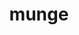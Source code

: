 ---
title: "munge"
layout: cache
category: package
meta: {"versions": ["0.5.14"], "compilers": ["gcc@10.3.0", "gcc@7.3.1", "gcc@7.5.0", "gcc@8.1.0", "gcc@8.3.1", "gcc@8.4.1", "gcc@9.3.0"]}
spec_files: 
 - spec-0.json
 - spec-1.json
 - spec-2.json
 - spec-3.json
 - spec-4.json
 - spec-5.json
 - spec-6.json
 - spec-7.json
 - spec-8.json
 - spec-9.json
 - spec-10.json
 - spec-11.json
 - spec-12.json
 - spec-13.json
 - spec-14.json
 - spec-15.json
 - spec-16.json
 - spec-17.json
 - spec-18.json
 - spec-19.json
 - spec-20.json
 - spec-21.json
 - spec-22.json
 - spec-23.json
 - spec-24.json
 - spec-25.json
 - spec-26.json
 - spec-27.json
 - spec-28.json
 - spec-29.json
 - spec-30.json
 - spec-31.json
 - spec-32.json
 - spec-33.json
 - spec-34.json
 - spec-35.json
 - spec-36.json
 - spec-37.json
 - spec-38.json
 - spec-39.json
 - spec-40.json
 - spec-41.json
 - spec-42.json
 - spec-43.json
 - spec-44.json
 - spec-45.json
 - spec-46.json
 - spec-47.json
 - spec-48.json
 - spec-49.json
 - spec-50.json
 - spec-51.json
 - spec-52.json
 - spec-53.json
 - spec-54.json
 - spec-55.json
 - spec-56.json
 - spec-57.json
 - spec-58.json
 - spec-59.json
 - spec-60.json
 - spec-61.json
 - spec-62.json
 - spec-63.json
spec_names:
 - 'munge@0.5.14%gcc@9.3.0 localstatedir=PREFIX/var arch=linux-ubuntu20.04-x86_64 ^bzip2@1.0.8%gcc@9.3.0~debug~pic+shared arch=linux-ubuntu20.04-x86_64 ^libgcrypt@1.9.1%gcc@9.3.0 arch=linux-ubuntu20.04-x86_64 ^libgpg-error@1.37%gcc@9.3.0 arch=linux-ubuntu20.04-x86_64 ^openssl@1.1.1k%gcc@9.3.0~docs+systemcerts arch=linux-ubuntu20.04-x86_64 ^zlib@1.2.11%gcc@9.3.0+optimize+pic+shared arch=linux-ubuntu20.04-x86_64'
 - 'munge@0.5.14%gcc@8.1.0 localstatedir=PREFIX/var arch=linux-rhel7-x86_64 ^bzip2@1.0.8%gcc@8.1.0+shared arch=linux-rhel7-x86_64 ^libgcrypt@1.9.1%gcc@8.1.0 arch=linux-rhel7-x86_64 ^libgpg-error@1.37%gcc@8.1.0 arch=linux-rhel7-x86_64 ^openssl@1.1.1k%gcc@8.1.0~docs+systemcerts arch=linux-rhel7-x86_64 ^zlib@1.2.11%gcc@8.1.0+optimize+pic+shared arch=linux-rhel7-x86_64'
 - 'munge@0.5.14%gcc@7.5.0 localstatedir=PREFIX/var arch=linux-ubuntu18.04-ppc64le ^bzip2@1.0.8%gcc@7.5.0+shared arch=linux-ubuntu18.04-ppc64le ^libgcrypt@1.9.1%gcc@7.5.0 arch=linux-ubuntu18.04-ppc64le ^libgpg-error@1.37%gcc@7.5.0 arch=linux-ubuntu18.04-ppc64le ^openssl@1.1.1k%gcc@7.5.0~docs+systemcerts arch=linux-ubuntu18.04-ppc64le ^zlib@1.2.11%gcc@7.5.0+optimize+pic+shared arch=linux-ubuntu18.04-ppc64le'
 - 'munge@0.5.14%gcc@9.3.0 localstatedir=PREFIX/var arch=linux-ubuntu20.04-ppc64le ^bzip2@1.0.8%gcc@9.3.0+shared arch=linux-ubuntu20.04-ppc64le ^libgcrypt@1.9.1%gcc@9.3.0 arch=linux-ubuntu20.04-ppc64le ^libgpg-error@1.37%gcc@9.3.0 arch=linux-ubuntu20.04-ppc64le ^openssl@1.1.1k%gcc@9.3.0~docs+systemcerts arch=linux-ubuntu20.04-ppc64le ^zlib@1.2.11%gcc@9.3.0+optimize+pic+shared arch=linux-ubuntu20.04-ppc64le'
 - 'munge@0.5.14%gcc@8.3.1 localstatedir=PREFIX/var arch=linux-rhel8-ppc64le ^bzip2@1.0.8%gcc@8.3.1+shared arch=linux-rhel8-ppc64le ^libgcrypt@1.9.1%gcc@8.3.1 arch=linux-rhel8-ppc64le ^libgpg-error@1.37%gcc@8.3.1 arch=linux-rhel8-ppc64le ^openssl@1.1.1j%gcc@8.3.1~docs+systemcerts arch=linux-rhel8-ppc64le ^zlib@1.2.11%gcc@8.3.1+optimize+pic+shared arch=linux-rhel8-ppc64le'
 - 'munge@0.5.14%gcc@9.3.0 localstatedir=PREFIX/var arch=linux-ubuntu20.04-x86_64 ^bzip2@1.0.8%gcc@9.3.0~debug~pic+shared arch=linux-ubuntu20.04-x86_64 ^libgcrypt@1.9.3%gcc@9.3.0 arch=linux-ubuntu20.04-x86_64 ^libgpg-error@1.42%gcc@9.3.0 arch=linux-ubuntu20.04-x86_64 ^openssl@1.1.1k%gcc@9.3.0~docs+systemcerts arch=linux-ubuntu20.04-x86_64 ^zlib@1.2.11%gcc@9.3.0+optimize+pic+shared arch=linux-ubuntu20.04-x86_64'
 - 'munge@0.5.14%gcc@9.3.0 localstatedir=PREFIX/var arch=linux-rhel7-ppc64le ^bzip2@1.0.8%gcc@9.3.0~debug~pic+shared arch=linux-rhel7-ppc64le ^libgcrypt@1.9.3%gcc@9.3.0 arch=linux-rhel7-ppc64le ^libgpg-error@1.42%gcc@9.3.0 arch=linux-rhel7-ppc64le ^openssl@1.1.1k%gcc@9.3.0~docs+systemcerts arch=linux-rhel7-ppc64le ^zlib@1.2.11%gcc@9.3.0+optimize+pic+shared arch=linux-rhel7-ppc64le'
 - 'munge@0.5.14%gcc@9.3.0 localstatedir=PREFIX/var arch=linux-rhel7-x86_64 ^bzip2@1.0.8%gcc@9.3.0~debug~pic+shared arch=linux-rhel7-x86_64 ^libgcrypt@1.9.3%gcc@9.3.0 arch=linux-rhel7-x86_64 ^libgpg-error@1.42%gcc@9.3.0 arch=linux-rhel7-x86_64 ^openssl@1.1.1k%gcc@9.3.0~docs+systemcerts arch=linux-rhel7-x86_64 ^zlib@1.2.11%gcc@9.3.0+optimize+pic+shared arch=linux-rhel7-x86_64'
 - 'munge@0.5.14%gcc@9.3.0 localstatedir=PREFIX/var arch=linux-ubuntu20.04-x86_64 ^bzip2@1.0.8%gcc@9.3.0+shared arch=linux-ubuntu20.04-x86_64 ^libgcrypt@1.8.5%gcc@9.3.0 arch=linux-ubuntu20.04-x86_64 ^libgpg-error@1.37%gcc@9.3.0 arch=linux-ubuntu20.04-x86_64 ^openssl@1.1.1i%gcc@9.3.0+systemcerts arch=linux-ubuntu20.04-x86_64 ^zlib@1.2.11%gcc@9.3.0+optimize+pic+shared arch=linux-ubuntu20.04-x86_64'
 - 'munge@0.5.14%gcc@8.3.1 localstatedir=PREFIX/var arch=linux-rhel8-ppc64le ^bzip2@1.0.8%gcc@8.3.1+shared arch=linux-rhel8-ppc64le ^libgcrypt@1.9.1%gcc@8.3.1 arch=linux-rhel8-ppc64le ^libgpg-error@1.37%gcc@8.3.1 arch=linux-rhel8-ppc64le ^openssl@1.1.1k%gcc@8.3.1~docs+systemcerts arch=linux-rhel8-ppc64le ^zlib@1.2.11%gcc@8.3.1+optimize+pic+shared arch=linux-rhel8-ppc64le'
 - 'munge@0.5.14%gcc@7.5.0 localstatedir=PREFIX/var arch=linux-ubuntu18.04-x86_64 ^bzip2@1.0.8%gcc@7.5.0+shared arch=linux-ubuntu18.04-x86_64 ^libgcrypt@1.9.1%gcc@7.5.0 arch=linux-ubuntu18.04-x86_64 ^libgpg-error@1.37%gcc@7.5.0 arch=linux-ubuntu18.04-x86_64 ^openssl@1.1.1j%gcc@7.5.0+systemcerts arch=linux-ubuntu18.04-x86_64 ^zlib@1.2.11%gcc@7.5.0+optimize+pic+shared arch=linux-ubuntu18.04-x86_64'
 - 'munge@0.5.14%gcc@8.4.1 localstatedir=PREFIX/var arch=linux-rhel8-ppc64le ^bzip2@1.0.8%gcc@8.4.1~debug~pic+shared arch=linux-rhel8-ppc64le ^libgcrypt@1.9.3%gcc@8.4.1 arch=linux-rhel8-ppc64le ^libgpg-error@1.42%gcc@8.4.1 arch=linux-rhel8-ppc64le ^openssl@1.1.1k%gcc@8.4.1~docs+systemcerts arch=linux-rhel8-ppc64le ^zlib@1.2.11%gcc@8.4.1+optimize+pic+shared arch=linux-rhel8-ppc64le'
 - 'munge@0.5.14%gcc@8.1.0 localstatedir=PREFIX/var arch=linux-rhel7-x86_64 ^bzip2@1.0.8%gcc@8.1.0+shared arch=linux-rhel7-x86_64 ^libgcrypt@1.9.1%gcc@8.1.0 arch=linux-rhel7-x86_64 ^libgpg-error@1.37%gcc@8.1.0 arch=linux-rhel7-x86_64 ^openssl@1.1.1j%gcc@8.1.0~docs+systemcerts arch=linux-rhel7-x86_64 ^zlib@1.2.11%gcc@8.1.0+optimize+pic+shared arch=linux-rhel7-x86_64'
 - 'munge@0.5.14%gcc@7.5.0 localstatedir=PREFIX/var arch=linux-ubuntu18.04-x86_64 ^bzip2@1.0.8%gcc@7.5.0+shared arch=linux-ubuntu18.04-x86_64 ^libgcrypt@1.9.1%gcc@7.5.0 arch=linux-ubuntu18.04-x86_64 ^libgpg-error@1.37%gcc@7.5.0 arch=linux-ubuntu18.04-x86_64 ^openssl@1.1.1j%gcc@7.5.0~docs+systemcerts arch=linux-ubuntu18.04-x86_64 ^zlib@1.2.11%gcc@7.5.0+optimize+pic+shared arch=linux-ubuntu18.04-x86_64'
 - 'munge@0.5.14%gcc@8.3.1 localstatedir=PREFIX/var arch=linux-rhel8-x86_64 ^bzip2@1.0.8%gcc@8.3.1+shared arch=linux-rhel8-x86_64 ^libgcrypt@1.8.5%gcc@8.3.1 arch=linux-rhel8-x86_64 ^libgpg-error@1.37%gcc@8.3.1 arch=linux-rhel8-x86_64 ^openssl@1.1.1i%gcc@8.3.1+systemcerts arch=linux-rhel8-x86_64 ^zlib@1.2.11%gcc@8.3.1+optimize+pic+shared arch=linux-rhel8-x86_64'
 - 'munge@0.5.14%gcc@9.3.0 localstatedir=PREFIX/var arch=linux-ubuntu20.04-x86_64 ^bzip2@1.0.8%gcc@9.3.0+shared arch=linux-ubuntu20.04-x86_64 ^libgcrypt@1.9.1%gcc@9.3.0 arch=linux-ubuntu20.04-x86_64 ^libgpg-error@1.37%gcc@9.3.0 arch=linux-ubuntu20.04-x86_64 ^openssl@1.1.1j%gcc@9.3.0+systemcerts arch=linux-ubuntu20.04-x86_64 ^zlib@1.2.11%gcc@9.3.0+optimize+pic+shared arch=linux-ubuntu20.04-x86_64'
 - 'munge@0.5.14%gcc@7.5.0 localstatedir=PREFIX/var arch=linux-ubuntu18.04-x86_64 ^bzip2@1.0.8%gcc@7.5.0+shared arch=linux-ubuntu18.04-x86_64 ^libgcrypt@1.9.1%gcc@7.5.0 arch=linux-ubuntu18.04-x86_64 ^libgpg-error@1.37%gcc@7.5.0 arch=linux-ubuntu18.04-x86_64 ^openssl@1.1.1k%gcc@7.5.0~docs+systemcerts arch=linux-ubuntu18.04-x86_64 ^zlib@1.2.11%gcc@7.5.0+optimize+pic+shared arch=linux-ubuntu18.04-x86_64'
 - 'munge@0.5.14%gcc@8.3.1 localstatedir=PREFIX/var arch=linux-rhel8-ppc64le ^bzip2@1.0.8%gcc@8.3.1+shared arch=linux-rhel8-ppc64le ^libgcrypt@1.9.1%gcc@8.3.1 arch=linux-rhel8-ppc64le ^libgpg-error@1.37%gcc@8.3.1 arch=linux-rhel8-ppc64le ^openssl@1.1.1j%gcc@8.3.1+systemcerts arch=linux-rhel8-ppc64le ^zlib@1.2.11%gcc@8.3.1+optimize+pic+shared arch=linux-rhel8-ppc64le'
 - 'munge@0.5.14%gcc@9.3.0 localstatedir=PREFIX/var arch=linux-ubuntu20.04-ppc64le ^bzip2@1.0.8%gcc@9.3.0+shared arch=linux-ubuntu20.04-ppc64le ^libgcrypt@1.9.1%gcc@9.3.0 arch=linux-ubuntu20.04-ppc64le ^libgpg-error@1.37%gcc@9.3.0 arch=linux-ubuntu20.04-ppc64le ^openssl@1.1.1j%gcc@9.3.0~docs+systemcerts arch=linux-ubuntu20.04-ppc64le ^zlib@1.2.11%gcc@9.3.0+optimize+pic+shared arch=linux-ubuntu20.04-ppc64le'
 - 'munge@0.5.14%gcc@8.3.1 localstatedir=PREFIX/var arch=linux-rhel8-ppc64le ^bzip2@1.0.8%gcc@8.3.1~debug~pic+shared arch=linux-rhel8-ppc64le ^libgcrypt@1.9.1%gcc@8.3.1 arch=linux-rhel8-ppc64le ^libgpg-error@1.37%gcc@8.3.1 arch=linux-rhel8-ppc64le ^openssl@1.1.1k%gcc@8.3.1~docs+systemcerts arch=linux-rhel8-ppc64le ^zlib@1.2.11%gcc@8.3.1+optimize+pic+shared arch=linux-rhel8-ppc64le'
 - 'munge@0.5.14%gcc@9.3.0 localstatedir=PREFIX/var arch=linux-ubuntu20.04-ppc64le ^bzip2@1.0.8%gcc@9.3.0~debug~pic+shared arch=linux-ubuntu20.04-ppc64le ^libgcrypt@1.9.3%gcc@9.3.0 arch=linux-ubuntu20.04-ppc64le ^libgpg-error@1.42%gcc@9.3.0 arch=linux-ubuntu20.04-ppc64le ^openssl@1.1.1k%gcc@9.3.0~docs+systemcerts arch=linux-ubuntu20.04-ppc64le ^zlib@1.2.11%gcc@9.3.0+optimize+pic+shared arch=linux-ubuntu20.04-ppc64le'
 - 'munge@0.5.14%gcc@10.3.0 localstatedir=PREFIX/var arch=linux-ubuntu21.04-ppc64le ^bzip2@1.0.8%gcc@10.3.0~debug~pic+shared arch=linux-ubuntu21.04-ppc64le ^libgcrypt@1.9.3%gcc@10.3.0 arch=linux-ubuntu21.04-ppc64le ^libgpg-error@1.42%gcc@10.3.0 arch=linux-ubuntu21.04-ppc64le ^openssl@1.1.1k%gcc@10.3.0~docs+systemcerts arch=linux-ubuntu21.04-ppc64le ^zlib@1.2.11%gcc@10.3.0+optimize+pic+shared arch=linux-ubuntu21.04-ppc64le'
 - 'munge@0.5.14%gcc@7.5.0 localstatedir=PREFIX/var arch=linux-ubuntu18.04-x86_64 ^bzip2@1.0.8%gcc@7.5.0+shared arch=linux-ubuntu18.04-x86_64 ^libgcrypt@1.9.1%gcc@7.5.0 arch=linux-ubuntu18.04-x86_64 ^libgpg-error@1.37%gcc@7.5.0 arch=linux-ubuntu18.04-x86_64 ^openssl@1.1.1i%gcc@7.5.0+systemcerts arch=linux-ubuntu18.04-x86_64 ^zlib@1.2.11%gcc@7.5.0+optimize+pic+shared arch=linux-ubuntu18.04-x86_64'
 - 'munge@0.5.14%gcc@9.3.0 localstatedir=PREFIX/var arch=linux-ubuntu20.04-x86_64 ^bzip2@1.0.8%gcc@9.3.0+shared arch=linux-ubuntu20.04-x86_64 ^libgcrypt@1.9.1%gcc@9.3.0 arch=linux-ubuntu20.04-x86_64 ^libgpg-error@1.37%gcc@9.3.0 arch=linux-ubuntu20.04-x86_64 ^openssl@1.1.1j%gcc@9.3.0~docs+systemcerts arch=linux-ubuntu20.04-x86_64 ^zlib@1.2.11%gcc@9.3.0+optimize+pic+shared arch=linux-ubuntu20.04-x86_64'
 - 'munge@0.5.14%gcc@8.3.1 localstatedir=PREFIX/var arch=linux-rhel8-x86_64 ^bzip2@1.0.8%gcc@8.3.1~debug~pic+shared arch=linux-rhel8-x86_64 ^libgcrypt@1.9.3%gcc@8.3.1 arch=linux-rhel8-x86_64 ^libgpg-error@1.42%gcc@8.3.1 arch=linux-rhel8-x86_64 ^openssl@1.1.1k%gcc@8.3.1~docs+systemcerts arch=linux-rhel8-x86_64 ^zlib@1.2.11%gcc@8.3.1+optimize+pic+shared arch=linux-rhel8-x86_64'
 - 'munge@0.5.14%gcc@7.5.0 localstatedir=PREFIX/var arch=linux-ubuntu18.04-ppc64le ^bzip2@1.0.8%gcc@7.5.0+shared arch=linux-ubuntu18.04-ppc64le ^libgcrypt@1.9.1%gcc@7.5.0 arch=linux-ubuntu18.04-ppc64le ^libgpg-error@1.37%gcc@7.5.0 arch=linux-ubuntu18.04-ppc64le ^openssl@1.1.1j%gcc@7.5.0~docs+systemcerts arch=linux-ubuntu18.04-ppc64le ^zlib@1.2.11%gcc@7.5.0+optimize+pic+shared arch=linux-ubuntu18.04-ppc64le'
 - 'munge@0.5.14%gcc@8.3.1 localstatedir=PREFIX/var arch=linux-rhel8-x86_64 ^bzip2@1.0.8%gcc@8.3.1+shared arch=linux-rhel8-x86_64 ^libgcrypt@1.9.1%gcc@8.3.1 arch=linux-rhel8-x86_64 ^libgpg-error@1.37%gcc@8.3.1 arch=linux-rhel8-x86_64 ^openssl@1.1.1j%gcc@8.3.1~docs+systemcerts arch=linux-rhel8-x86_64 ^zlib@1.2.11%gcc@8.3.1+optimize+pic+shared arch=linux-rhel8-x86_64'
 - 'munge@0.5.14%gcc@7.5.0 localstatedir=PREFIX/var arch=linux-ubuntu18.04-ppc64le ^bzip2@1.0.8%gcc@7.5.0+shared arch=linux-ubuntu18.04-ppc64le ^libgcrypt@1.9.1%gcc@7.5.0 arch=linux-ubuntu18.04-ppc64le ^libgpg-error@1.37%gcc@7.5.0 arch=linux-ubuntu18.04-ppc64le ^openssl@1.1.1i%gcc@7.5.0+systemcerts arch=linux-ubuntu18.04-ppc64le ^zlib@1.2.11%gcc@7.5.0+optimize+pic+shared arch=linux-ubuntu18.04-ppc64le'
 - 'munge@0.5.14%gcc@8.3.1 localstatedir=PREFIX/var arch=linux-rhel8-x86_64 ^bzip2@1.0.8%gcc@8.3.1~debug~pic+shared arch=linux-rhel8-x86_64 ^libgcrypt@1.9.1%gcc@8.3.1 arch=linux-rhel8-x86_64 ^libgpg-error@1.37%gcc@8.3.1 arch=linux-rhel8-x86_64 ^openssl@1.1.1k%gcc@8.3.1~docs+systemcerts arch=linux-rhel8-x86_64 ^zlib@1.2.11%gcc@8.3.1+optimize+pic+shared arch=linux-rhel8-x86_64'
 - 'munge@0.5.14%gcc@8.1.0 localstatedir=PREFIX/var arch=linux-rhel7-x86_64 ^bzip2@1.0.8%gcc@8.1.0~debug~pic+shared arch=linux-rhel7-x86_64 ^libgcrypt@1.9.1%gcc@8.1.0 arch=linux-rhel7-x86_64 ^libgpg-error@1.37%gcc@8.1.0 arch=linux-rhel7-x86_64 ^openssl@1.1.1k%gcc@8.1.0~docs+systemcerts arch=linux-rhel7-x86_64 ^zlib@1.2.11%gcc@8.1.0+optimize+pic+shared arch=linux-rhel7-x86_64'
 - 'munge@0.5.14%gcc@9.3.0 localstatedir=PREFIX/var arch=linux-ubuntu20.04-ppc64le ^bzip2@1.0.8%gcc@9.3.0~debug~pic+shared arch=linux-ubuntu20.04-ppc64le ^libgcrypt@1.9.1%gcc@9.3.0 arch=linux-ubuntu20.04-ppc64le ^libgpg-error@1.37%gcc@9.3.0 arch=linux-ubuntu20.04-ppc64le ^openssl@1.1.1k%gcc@9.3.0~docs+systemcerts arch=linux-ubuntu20.04-ppc64le ^zlib@1.2.11%gcc@9.3.0+optimize+pic+shared arch=linux-ubuntu20.04-ppc64le'
 - 'munge@0.5.14%gcc@8.3.1 localstatedir=PREFIX/var arch=linux-rhel8-x86_64 ^bzip2@1.0.8%gcc@8.3.1+shared arch=linux-rhel8-x86_64 ^libgcrypt@1.9.1%gcc@8.3.1 arch=linux-rhel8-x86_64 ^libgpg-error@1.37%gcc@8.3.1 arch=linux-rhel8-x86_64 ^openssl@1.1.1k%gcc@8.3.1~docs+systemcerts arch=linux-rhel8-x86_64 ^zlib@1.2.11%gcc@8.3.1+optimize+pic+shared arch=linux-rhel8-x86_64'
 - 'munge@0.5.14%gcc@8.3.1 localstatedir=PREFIX/var arch=linux-rhel8-x86_64 ^bzip2@1.0.8%gcc@8.3.1+shared arch=linux-rhel8-x86_64 ^libgcrypt@1.9.1%gcc@8.3.1 arch=linux-rhel8-x86_64 ^libgpg-error@1.37%gcc@8.3.1 arch=linux-rhel8-x86_64 ^openssl@1.1.1i%gcc@8.3.1+systemcerts arch=linux-rhel8-x86_64 ^zlib@1.2.11%gcc@8.3.1+optimize+pic+shared arch=linux-rhel8-x86_64'
 - 'munge@0.5.14%gcc@7.5.0 localstatedir=PREFIX/var arch=linux-ubuntu18.04-ppc64le ^bzip2@1.0.8%gcc@7.5.0~debug~pic+shared arch=linux-ubuntu18.04-ppc64le ^libgcrypt@1.9.3%gcc@7.5.0 arch=linux-ubuntu18.04-ppc64le ^libgpg-error@1.42%gcc@7.5.0 arch=linux-ubuntu18.04-ppc64le ^openssl@1.1.1k%gcc@7.5.0~docs+systemcerts arch=linux-ubuntu18.04-ppc64le ^zlib@1.2.11%gcc@7.5.0+optimize+pic+shared arch=linux-ubuntu18.04-ppc64le'
 - 'munge@0.5.14%gcc@7.5.0 localstatedir=PREFIX/var arch=linux-ubuntu18.04-x86_64 ^bzip2@1.0.8%gcc@7.5.0~debug~pic+shared arch=linux-ubuntu18.04-x86_64 ^libgcrypt@1.9.3%gcc@7.5.0 arch=linux-ubuntu18.04-x86_64 ^libgpg-error@1.42%gcc@7.5.0 arch=linux-ubuntu18.04-x86_64 ^openssl@1.1.1k%gcc@7.5.0~docs+systemcerts arch=linux-ubuntu18.04-x86_64 ^zlib@1.2.11%gcc@7.5.0+optimize+pic+shared arch=linux-ubuntu18.04-x86_64'
 - 'munge@0.5.14%gcc@8.3.1 localstatedir=PREFIX/var arch=linux-rhel8-ppc64le ^bzip2@1.0.8%gcc@8.3.1~debug~pic+shared arch=linux-rhel8-ppc64le ^libgcrypt@1.9.3%gcc@8.3.1 arch=linux-rhel8-ppc64le ^libgpg-error@1.42%gcc@8.3.1 arch=linux-rhel8-ppc64le ^openssl@1.1.1k%gcc@8.3.1~docs+systemcerts arch=linux-rhel8-ppc64le ^zlib@1.2.11%gcc@8.3.1+optimize+pic+shared arch=linux-rhel8-ppc64le'
 - 'munge@0.5.14%gcc@8.1.0 localstatedir=PREFIX/var arch=linux-rhel7-ppc64le ^bzip2@1.0.8%gcc@8.1.0+shared arch=linux-rhel7-ppc64le ^libgcrypt@1.9.1%gcc@8.1.0 arch=linux-rhel7-ppc64le ^libgpg-error@1.37%gcc@8.1.0 arch=linux-rhel7-ppc64le ^openssl@1.1.1i%gcc@8.1.0+systemcerts arch=linux-rhel7-ppc64le ^zlib@1.2.11%gcc@8.1.0+optimize+pic+shared arch=linux-rhel7-ppc64le'
 - 'munge@0.5.14%gcc@9.3.0 localstatedir=PREFIX/var arch=linux-ubuntu20.04-x86_64 ^bzip2@1.0.8%gcc@9.3.0+shared arch=linux-ubuntu20.04-x86_64 ^libgcrypt@1.9.1%gcc@9.3.0 arch=linux-ubuntu20.04-x86_64 ^libgpg-error@1.37%gcc@9.3.0 arch=linux-ubuntu20.04-x86_64 ^openssl@1.1.1i%gcc@9.3.0+systemcerts arch=linux-ubuntu20.04-x86_64 ^zlib@1.2.11%gcc@9.3.0+optimize+pic+shared arch=linux-ubuntu20.04-x86_64'
 - 'munge@0.5.14%gcc@7.3.1 localstatedir=PREFIX/var arch=linux-amzn2-x86_64 ^bzip2@1.0.8%gcc@7.3.1+shared arch=linux-amzn2-x86_64 ^libgcrypt@1.9.1%gcc@7.3.1 arch=linux-amzn2-x86_64 ^libgpg-error@1.37%gcc@7.3.1 arch=linux-amzn2-x86_64 ^openssl@1.1.1j%gcc@7.3.1~docs+systemcerts arch=linux-amzn2-x86_64 ^zlib@1.2.11%gcc@7.3.1+optimize+pic+shared arch=linux-amzn2-x86_64'
 - 'munge@0.5.14%gcc@8.3.1 localstatedir=PREFIX/var arch=linux-rhel8-ppc64le ^bzip2@1.0.8%gcc@8.3.1+shared arch=linux-rhel8-ppc64le ^libgcrypt@1.9.1%gcc@8.3.1 arch=linux-rhel8-ppc64le ^libgpg-error@1.37%gcc@8.3.1 arch=linux-rhel8-ppc64le ^openssl@1.1.1i%gcc@8.3.1+systemcerts arch=linux-rhel8-ppc64le ^zlib@1.2.11%gcc@8.3.1+optimize+pic+shared arch=linux-rhel8-ppc64le'
 - 'munge@0.5.14%gcc@8.1.0 localstatedir=PREFIX/var arch=linux-rhel7-ppc64le ^bzip2@1.0.8%gcc@8.1.0+shared arch=linux-rhel7-ppc64le ^libgcrypt@1.9.1%gcc@8.1.0 arch=linux-rhel7-ppc64le ^libgpg-error@1.37%gcc@8.1.0 arch=linux-rhel7-ppc64le ^openssl@1.1.1j%gcc@8.1.0~docs+systemcerts arch=linux-rhel7-ppc64le ^zlib@1.2.11%gcc@8.1.0+optimize+pic+shared arch=linux-rhel7-ppc64le'
 - 'munge@0.5.14%gcc@8.1.0 localstatedir=PREFIX/var arch=linux-rhel7-ppc64le ^bzip2@1.0.8%gcc@8.1.0+shared arch=linux-rhel7-ppc64le ^libgcrypt@1.9.1%gcc@8.1.0 arch=linux-rhel7-ppc64le ^libgpg-error@1.37%gcc@8.1.0 arch=linux-rhel7-ppc64le ^openssl@1.1.1j%gcc@8.1.0+systemcerts arch=linux-rhel7-ppc64le ^zlib@1.2.11%gcc@8.1.0+optimize+pic+shared arch=linux-rhel7-ppc64le'
 - 'munge@0.5.14%gcc@8.1.0 localstatedir=PREFIX/var arch=linux-rhel7-ppc64le ^bzip2@1.0.8%gcc@8.1.0~debug~pic+shared arch=linux-rhel7-ppc64le ^libgcrypt@1.9.1%gcc@8.1.0 arch=linux-rhel7-ppc64le ^libgpg-error@1.37%gcc@8.1.0 arch=linux-rhel7-ppc64le ^openssl@1.1.1k%gcc@8.1.0~docs+systemcerts arch=linux-rhel7-ppc64le ^zlib@1.2.11%gcc@8.1.0+optimize+pic+shared arch=linux-rhel7-ppc64le'
 - 'munge@0.5.14%gcc@9.3.0 localstatedir=PREFIX/var arch=linux-ubuntu20.04-ppc64le ^bzip2@1.0.8%gcc@9.3.0+shared arch=linux-ubuntu20.04-ppc64le ^libgcrypt@1.9.1%gcc@9.3.0 arch=linux-ubuntu20.04-ppc64le ^libgpg-error@1.37%gcc@9.3.0 arch=linux-ubuntu20.04-ppc64le ^openssl@1.1.1j%gcc@9.3.0+systemcerts arch=linux-ubuntu20.04-ppc64le ^zlib@1.2.11%gcc@9.3.0+optimize+pic+shared arch=linux-ubuntu20.04-ppc64le'
 - 'munge@0.5.14%gcc@8.1.0 localstatedir=PREFIX/var arch=linux-rhel7-x86_64 ^bzip2@1.0.8%gcc@8.1.0+shared arch=linux-rhel7-x86_64 ^libgcrypt@1.9.1%gcc@8.1.0 arch=linux-rhel7-x86_64 ^libgpg-error@1.37%gcc@8.1.0 arch=linux-rhel7-x86_64 ^openssl@1.1.1i%gcc@8.1.0+systemcerts arch=linux-rhel7-x86_64 ^zlib@1.2.11%gcc@8.1.0+optimize+pic+shared arch=linux-rhel7-x86_64'
 - 'munge@0.5.14%gcc@8.1.0 localstatedir=PREFIX/var arch=linux-rhel7-x86_64 ^bzip2@1.0.8%gcc@8.1.0+shared arch=linux-rhel7-x86_64 ^libgcrypt@1.9.1%gcc@8.1.0 arch=linux-rhel7-x86_64 ^libgpg-error@1.37%gcc@8.1.0 arch=linux-rhel7-x86_64 ^openssl@1.1.1j%gcc@8.1.0+systemcerts arch=linux-rhel7-x86_64 ^zlib@1.2.11%gcc@8.1.0+optimize+pic+shared arch=linux-rhel7-x86_64'
 - 'munge@0.5.14%gcc@8.3.1 localstatedir=PREFIX/var arch=linux-rhel8-x86_64 ^bzip2@1.0.8%gcc@8.3.1+shared arch=linux-rhel8-x86_64 ^libgcrypt@1.9.1%gcc@8.3.1 arch=linux-rhel8-x86_64 ^libgpg-error@1.37%gcc@8.3.1 arch=linux-rhel8-x86_64 ^openssl@1.1.1j%gcc@8.3.1+systemcerts arch=linux-rhel8-x86_64 ^zlib@1.2.11%gcc@8.3.1+optimize+pic+shared arch=linux-rhel8-x86_64'
 - 'munge@0.5.14%gcc@8.1.0 localstatedir=PREFIX/var arch=linux-rhel7-ppc64le ^bzip2@1.0.8%gcc@8.1.0+shared arch=linux-rhel7-ppc64le ^libgcrypt@1.8.5%gcc@8.1.0 arch=linux-rhel7-ppc64le ^libgpg-error@1.37%gcc@8.1.0 arch=linux-rhel7-ppc64le ^openssl@1.1.1i%gcc@8.1.0+systemcerts arch=linux-rhel7-ppc64le ^zlib@1.2.11%gcc@8.1.0+optimize+pic+shared arch=linux-rhel7-ppc64le'
 - 'munge@0.5.14%gcc@7.5.0 localstatedir=PREFIX/var arch=linux-ubuntu18.04-x86_64 ^bzip2@1.0.8%gcc@7.5.0+shared arch=linux-ubuntu18.04-x86_64 ^libgcrypt@1.8.5%gcc@7.5.0 arch=linux-ubuntu18.04-x86_64 ^libgpg-error@1.37%gcc@7.5.0 arch=linux-ubuntu18.04-x86_64 ^openssl@1.1.1i%gcc@7.5.0+systemcerts arch=linux-ubuntu18.04-x86_64 ^zlib@1.2.11%gcc@7.5.0+optimize+pic+shared arch=linux-ubuntu18.04-x86_64'
 - 'munge@0.5.14%gcc@9.3.0 localstatedir=PREFIX/var arch=linux-rhel7-x86_64 ^bzip2@1.0.8%gcc@9.3.0~debug~pic+shared arch=linux-rhel7-x86_64 ^libgcrypt@1.9.1%gcc@9.3.0 arch=linux-rhel7-x86_64 ^libgpg-error@1.37%gcc@9.3.0 arch=linux-rhel7-x86_64 ^openssl@1.1.1k%gcc@9.3.0~docs+systemcerts arch=linux-rhel7-x86_64 ^zlib@1.2.11%gcc@9.3.0+optimize+pic+shared arch=linux-rhel7-x86_64'
 - 'munge@0.5.14%gcc@7.5.0 localstatedir=PREFIX/var arch=linux-ubuntu18.04-x86_64 ^bzip2@1.0.8%gcc@7.5.0~debug~pic+shared arch=linux-ubuntu18.04-x86_64 ^libgcrypt@1.9.1%gcc@7.5.0 arch=linux-ubuntu18.04-x86_64 ^libgpg-error@1.37%gcc@7.5.0 arch=linux-ubuntu18.04-x86_64 ^openssl@1.1.1k%gcc@7.5.0~docs+systemcerts arch=linux-ubuntu18.04-x86_64 ^zlib@1.2.11%gcc@7.5.0+optimize+pic+shared arch=linux-ubuntu18.04-x86_64'
 - 'munge@0.5.14%gcc@7.5.0 localstatedir=PREFIX/var arch=linux-ubuntu18.04-ppc64le ^bzip2@1.0.8%gcc@7.5.0~debug~pic+shared arch=linux-ubuntu18.04-ppc64le ^libgcrypt@1.9.1%gcc@7.5.0 arch=linux-ubuntu18.04-ppc64le ^libgpg-error@1.37%gcc@7.5.0 arch=linux-ubuntu18.04-ppc64le ^openssl@1.1.1k%gcc@7.5.0~docs+systemcerts arch=linux-ubuntu18.04-ppc64le ^zlib@1.2.11%gcc@7.5.0+optimize+pic+shared arch=linux-ubuntu18.04-ppc64le'
 - 'munge@0.5.14%gcc@9.3.0 localstatedir=PREFIX/var arch=linux-ubuntu20.04-x86_64 ^bzip2@1.0.8%gcc@9.3.0+shared arch=linux-ubuntu20.04-x86_64 ^libgcrypt@1.9.1%gcc@9.3.0 arch=linux-ubuntu20.04-x86_64 ^libgpg-error@1.37%gcc@9.3.0 arch=linux-ubuntu20.04-x86_64 ^openssl@1.1.1k%gcc@9.3.0~docs+systemcerts arch=linux-ubuntu20.04-x86_64 ^zlib@1.2.11%gcc@9.3.0+optimize+pic+shared arch=linux-ubuntu20.04-x86_64'
 - 'munge@0.5.14%gcc@7.5.0 localstatedir=PREFIX/var arch=linux-ubuntu18.04-ppc64le ^bzip2@1.0.8%gcc@7.5.0+shared arch=linux-ubuntu18.04-ppc64le ^libgcrypt@1.9.1%gcc@7.5.0 arch=linux-ubuntu18.04-ppc64le ^libgpg-error@1.37%gcc@7.5.0 arch=linux-ubuntu18.04-ppc64le ^openssl@1.1.1j%gcc@7.5.0+systemcerts arch=linux-ubuntu18.04-ppc64le ^zlib@1.2.11%gcc@7.5.0+optimize+pic+shared arch=linux-ubuntu18.04-ppc64le'
 - 'munge@0.5.14%gcc@8.1.0 localstatedir=PREFIX/var arch=linux-rhel7-ppc64le ^bzip2@1.0.8%gcc@8.1.0+shared arch=linux-rhel7-ppc64le ^libgcrypt@1.9.1%gcc@8.1.0 arch=linux-rhel7-ppc64le ^libgpg-error@1.37%gcc@8.1.0 arch=linux-rhel7-ppc64le ^openssl@1.1.1k%gcc@8.1.0~docs+systemcerts arch=linux-rhel7-ppc64le ^zlib@1.2.11%gcc@8.1.0+optimize+pic+shared arch=linux-rhel7-ppc64le'
 - 'munge@0.5.14%gcc@8.1.0 localstatedir=PREFIX/var arch=linux-rhel7-x86_64 ^bzip2@1.0.8%gcc@8.1.0+shared arch=linux-rhel7-x86_64 ^libgcrypt@1.8.5%gcc@8.1.0 arch=linux-rhel7-x86_64 ^libgpg-error@1.37%gcc@8.1.0 arch=linux-rhel7-x86_64 ^openssl@1.1.1i%gcc@8.1.0+systemcerts arch=linux-rhel7-x86_64 ^zlib@1.2.11%gcc@8.1.0+optimize+pic+shared arch=linux-rhel7-x86_64'
 - 'munge@0.5.14%gcc@7.5.0 localstatedir=PREFIX/var arch=linux-ubuntu18.04-ppc64le ^bzip2@1.0.8%gcc@7.5.0+shared arch=linux-ubuntu18.04-ppc64le ^libgcrypt@1.8.5%gcc@7.5.0 arch=linux-ubuntu18.04-ppc64le ^libgpg-error@1.37%gcc@7.5.0 arch=linux-ubuntu18.04-ppc64le ^openssl@1.1.1i%gcc@7.5.0+systemcerts arch=linux-ubuntu18.04-ppc64le ^zlib@1.2.11%gcc@7.5.0+optimize+pic+shared arch=linux-ubuntu18.04-ppc64le'
 - 'munge@0.5.14%gcc@9.3.0 localstatedir=PREFIX/var arch=linux-ubuntu20.04-ppc64le ^bzip2@1.0.8%gcc@9.3.0+shared arch=linux-ubuntu20.04-ppc64le ^libgcrypt@1.9.1%gcc@9.3.0 arch=linux-ubuntu20.04-ppc64le ^libgpg-error@1.37%gcc@9.3.0 arch=linux-ubuntu20.04-ppc64le ^openssl@1.1.1i%gcc@9.3.0+systemcerts arch=linux-ubuntu20.04-ppc64le ^zlib@1.2.11%gcc@9.3.0+optimize+pic+shared arch=linux-ubuntu20.04-ppc64le'
 - 'munge@0.5.14%gcc@9.3.0 localstatedir=PREFIX/var arch=linux-rhel7-ppc64le ^bzip2@1.0.8%gcc@9.3.0~debug~pic+shared arch=linux-rhel7-ppc64le ^libgcrypt@1.9.1%gcc@9.3.0 arch=linux-rhel7-ppc64le ^libgpg-error@1.37%gcc@9.3.0 arch=linux-rhel7-ppc64le ^openssl@1.1.1k%gcc@9.3.0~docs+systemcerts arch=linux-rhel7-ppc64le ^zlib@1.2.11%gcc@9.3.0+optimize+pic+shared arch=linux-rhel7-ppc64le'
 - 'munge@0.5.14%gcc@9.3.0 localstatedir=PREFIX/var arch=linux-ubuntu20.04-ppc64le ^bzip2@1.0.8%gcc@9.3.0+shared arch=linux-ubuntu20.04-ppc64le ^libgcrypt@1.8.5%gcc@9.3.0 arch=linux-ubuntu20.04-ppc64le ^libgpg-error@1.37%gcc@9.3.0 arch=linux-ubuntu20.04-ppc64le ^openssl@1.1.1i%gcc@9.3.0+systemcerts arch=linux-ubuntu20.04-ppc64le ^zlib@1.2.11%gcc@9.3.0+optimize+pic+shared arch=linux-ubuntu20.04-ppc64le'
 - 'munge@0.5.14%gcc@10.3.0 localstatedir=PREFIX/var arch=linux-ubuntu21.04-x86_64 ^bzip2@1.0.8%gcc@10.3.0~debug~pic+shared arch=linux-ubuntu21.04-x86_64 ^libgcrypt@1.9.3%gcc@10.3.0 arch=linux-ubuntu21.04-x86_64 ^libgpg-error@1.42%gcc@10.3.0 arch=linux-ubuntu21.04-x86_64 ^openssl@1.1.1k%gcc@10.3.0~docs+systemcerts arch=linux-ubuntu21.04-x86_64 ^zlib@1.2.11%gcc@10.3.0+optimize+pic+shared arch=linux-ubuntu21.04-x86_64'
 - 'munge@0.5.14%gcc@7.3.1 localstatedir=PREFIX/var arch=linux-amzn2-x86_64 ^bzip2@1.0.8%gcc@7.3.1+shared arch=linux-amzn2-x86_64 ^libgcrypt@1.9.1%gcc@7.3.1 arch=linux-amzn2-x86_64 ^libgpg-error@1.37%gcc@7.3.1 arch=linux-amzn2-x86_64 ^openssl@1.1.1j%gcc@7.3.1+systemcerts arch=linux-amzn2-x86_64 ^zlib@1.2.11%gcc@7.3.1+optimize+pic+shared arch=linux-amzn2-x86_64'
 - 'munge@0.5.14%gcc@8.4.1 localstatedir=PREFIX/var arch=linux-rhel8-x86_64 ^bzip2@1.0.8%gcc@8.4.1~debug~pic+shared arch=linux-rhel8-x86_64 ^libgcrypt@1.9.3%gcc@8.4.1 arch=linux-rhel8-x86_64 ^libgpg-error@1.42%gcc@8.4.1 arch=linux-rhel8-x86_64 ^openssl@1.1.1k%gcc@8.4.1~docs+systemcerts arch=linux-rhel8-x86_64 ^zlib@1.2.11%gcc@8.4.1+optimize+pic+shared arch=linux-rhel8-x86_64'
 - 'munge@0.5.14%gcc@8.3.1 localstatedir=PREFIX/var arch=linux-rhel8-ppc64le ^bzip2@1.0.8%gcc@8.3.1+shared arch=linux-rhel8-ppc64le ^libgcrypt@1.8.5%gcc@8.3.1 arch=linux-rhel8-ppc64le ^libgpg-error@1.37%gcc@8.3.1 arch=linux-rhel8-ppc64le ^openssl@1.1.1i%gcc@8.3.1+systemcerts arch=linux-rhel8-ppc64le ^zlib@1.2.11%gcc@8.3.1+optimize+pic+shared arch=linux-rhel8-ppc64le'
---